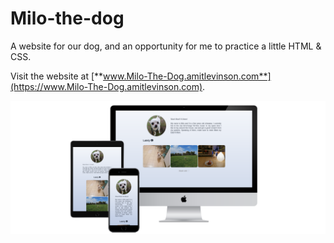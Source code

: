 # Milo-the-dog
A website for our dog, and an opportunity for me to practice a little HTML & CSS.

Visit the website at [**www.Milo-The-Dog.amitlevinson.com**](https://www.Milo-The-Dog.amitlevinson.com).

![](mockup.png)
